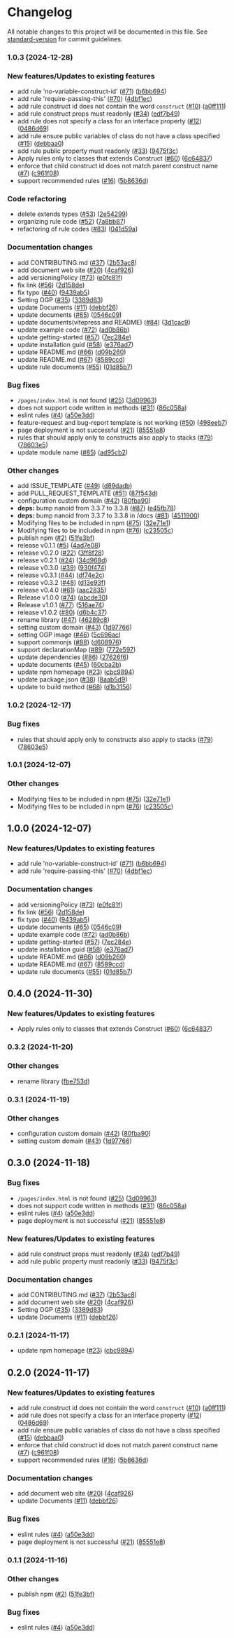 # Changelog

All notable changes to this project will be documented in this file. See [standard-version](https://github.com/conventional-changelog/standard-version) for commit guidelines.

### 1.0.3 (2024-12-28)


### New features/Updates to existing features

* add rule 'no-variable-construct-id' ([#71](https://github.com/ren-yamanashi/eslint-cdk-plugin/issues/71)) ([b6bb694](https://github.com/ren-yamanashi/eslint-cdk-plugin/commit/b6bb6942afaea2ac7b4e7f0e0b1fb3c9d1e36f44))
* add rule 'require-passing-this' ([#70](https://github.com/ren-yamanashi/eslint-cdk-plugin/issues/70)) ([4dbf1ec](https://github.com/ren-yamanashi/eslint-cdk-plugin/commit/4dbf1eceefde8712458cbeb016844d42b94078ae))
* add rule construct id does not contain the word `construct` ([#10](https://github.com/ren-yamanashi/eslint-cdk-plugin/issues/10)) ([a0ff111](https://github.com/ren-yamanashi/eslint-cdk-plugin/commit/a0ff1112084974082efe9d9d0eacee61062b2db0))
* add rule construct props must readonly ([#34](https://github.com/ren-yamanashi/eslint-cdk-plugin/issues/34)) ([edf7b49](https://github.com/ren-yamanashi/eslint-cdk-plugin/commit/edf7b490bec5dad1104281c9a551a631ca017fc6))
* add rule does not specify a class for an interface property ([#12](https://github.com/ren-yamanashi/eslint-cdk-plugin/issues/12)) ([0486d69](https://github.com/ren-yamanashi/eslint-cdk-plugin/commit/0486d69f0735a855507cec07769a0520471b6c74))
* add rule ensure public variables of class do not have a class specified ([#15](https://github.com/ren-yamanashi/eslint-cdk-plugin/issues/15)) ([debbaa0](https://github.com/ren-yamanashi/eslint-cdk-plugin/commit/debbaa08033830b9cde0c5dd756c50af8b7d561c))
* add rule public property must readonly ([#33](https://github.com/ren-yamanashi/eslint-cdk-plugin/issues/33)) ([9475f3c](https://github.com/ren-yamanashi/eslint-cdk-plugin/commit/9475f3c7271dd057668fc4b073c27f0a61d19597))
* Apply rules only to classes that extends Construct ([#60](https://github.com/ren-yamanashi/eslint-cdk-plugin/issues/60)) ([6c64837](https://github.com/ren-yamanashi/eslint-cdk-plugin/commit/6c6483772779c50a5949234bdacecda62df2f0ee))
* enforce that child construct id does not match parent construct name ([#7](https://github.com/ren-yamanashi/eslint-cdk-plugin/issues/7)) ([c961f08](https://github.com/ren-yamanashi/eslint-cdk-plugin/commit/c961f08192f688aae33d8cbfed43a9d013eebcb6))
* support recommended rules ([#16](https://github.com/ren-yamanashi/eslint-cdk-plugin/issues/16)) ([5b8636d](https://github.com/ren-yamanashi/eslint-cdk-plugin/commit/5b8636db76d4cf56f39b4723ceb3a2521467f664))


### Code refactoring

* delete extends types ([#53](https://github.com/ren-yamanashi/eslint-cdk-plugin/issues/53)) ([2e54299](https://github.com/ren-yamanashi/eslint-cdk-plugin/commit/2e542992c2f91a4e216fd0153ef502d32213771d))
* organizing rule code ([#52](https://github.com/ren-yamanashi/eslint-cdk-plugin/issues/52)) ([7a8bb87](https://github.com/ren-yamanashi/eslint-cdk-plugin/commit/7a8bb87db3dcd2d5a4aee8008b47b4342a3f2db1))
* refactoring of rule codes ([#83](https://github.com/ren-yamanashi/eslint-cdk-plugin/issues/83)) ([041d59a](https://github.com/ren-yamanashi/eslint-cdk-plugin/commit/041d59aebeefda1828b73b1b180896872b080f27))


### Documentation changes

* add CONTRIBUTING.md ([#37](https://github.com/ren-yamanashi/eslint-cdk-plugin/issues/37)) ([2b53ac8](https://github.com/ren-yamanashi/eslint-cdk-plugin/commit/2b53ac8ef6f11ea11e323dbd1c155956489d289a))
* add document web site ([#20](https://github.com/ren-yamanashi/eslint-cdk-plugin/issues/20)) ([4caf926](https://github.com/ren-yamanashi/eslint-cdk-plugin/commit/4caf9264aeb90a3e9b3355d37ef5f9a3f59e7fec))
* add versioningPolicy ([#73](https://github.com/ren-yamanashi/eslint-cdk-plugin/issues/73)) ([e0fc81f](https://github.com/ren-yamanashi/eslint-cdk-plugin/commit/e0fc81f4a9d9ff74c7368dfa95678c2c4941ff4e))
* fix link ([#56](https://github.com/ren-yamanashi/eslint-cdk-plugin/issues/56)) ([2d158de](https://github.com/ren-yamanashi/eslint-cdk-plugin/commit/2d158de326624e9516b3ff43ac5d473e64f79fed))
* fix typo ([#40](https://github.com/ren-yamanashi/eslint-cdk-plugin/issues/40)) ([9439ab5](https://github.com/ren-yamanashi/eslint-cdk-plugin/commit/9439ab55b70a3fd8281b7e741520274753ee8445))
* Setting OGP ([#35](https://github.com/ren-yamanashi/eslint-cdk-plugin/issues/35)) ([3389d83](https://github.com/ren-yamanashi/eslint-cdk-plugin/commit/3389d83efddb4ea382f6ac055dc7c58c8293d7e7))
* update Documents ([#11](https://github.com/ren-yamanashi/eslint-cdk-plugin/issues/11)) ([debbf26](https://github.com/ren-yamanashi/eslint-cdk-plugin/commit/debbf26aa6e928f67803a8031cd7ac2fd76d40bd))
* update documents ([#65](https://github.com/ren-yamanashi/eslint-cdk-plugin/issues/65)) ([0546c09](https://github.com/ren-yamanashi/eslint-cdk-plugin/commit/0546c09477df9f04f4654ba4e9408c7c19a116a0))
* update documents(vitepress and README) ([#84](https://github.com/ren-yamanashi/eslint-cdk-plugin/issues/84)) ([3d1cac9](https://github.com/ren-yamanashi/eslint-cdk-plugin/commit/3d1cac9ec4e6aa0afa35e19722d64f934173aa7e))
* update example code ([#72](https://github.com/ren-yamanashi/eslint-cdk-plugin/issues/72)) ([ad0b86b](https://github.com/ren-yamanashi/eslint-cdk-plugin/commit/ad0b86b91002ba9621cfee6248bfd2fc479398c0))
* update getting-started ([#57](https://github.com/ren-yamanashi/eslint-cdk-plugin/issues/57)) ([7ec284e](https://github.com/ren-yamanashi/eslint-cdk-plugin/commit/7ec284edbb4f1ebabc51f0916038825b06039abd))
* update installation guid ([#58](https://github.com/ren-yamanashi/eslint-cdk-plugin/issues/58)) ([e376ad7](https://github.com/ren-yamanashi/eslint-cdk-plugin/commit/e376ad79d5064a8cc668034add8ccf91e025413d))
* update README.md ([#66](https://github.com/ren-yamanashi/eslint-cdk-plugin/issues/66)) ([d09b260](https://github.com/ren-yamanashi/eslint-cdk-plugin/commit/d09b2603c2fd47624ed0015279904dfbde46d3af))
* update README.md ([#67](https://github.com/ren-yamanashi/eslint-cdk-plugin/issues/67)) ([8589ccd](https://github.com/ren-yamanashi/eslint-cdk-plugin/commit/8589ccdf1d6441319a4d99ca99118f2b9ba02263))
* update rule documents ([#55](https://github.com/ren-yamanashi/eslint-cdk-plugin/issues/55)) ([01d85b7](https://github.com/ren-yamanashi/eslint-cdk-plugin/commit/01d85b7944fd9a344069762ee78fb07784934acc))


### Bug fixes

* `/pages/index.html` is not found ([#25](https://github.com/ren-yamanashi/eslint-cdk-plugin/issues/25)) ([3d09963](https://github.com/ren-yamanashi/eslint-cdk-plugin/commit/3d099632c560055b5ce93aa93e17614ac330a5eb))
* does not support code written in methods ([#31](https://github.com/ren-yamanashi/eslint-cdk-plugin/issues/31)) ([86c058a](https://github.com/ren-yamanashi/eslint-cdk-plugin/commit/86c058a88f678d47d9c3f078168aebd205b8a47b))
* eslint rules ([#4](https://github.com/ren-yamanashi/eslint-cdk-plugin/issues/4)) ([a50e3dd](https://github.com/ren-yamanashi/eslint-cdk-plugin/commit/a50e3dd02e7bc363b5365de6d46a7d7045aee287))
* feature-request and bug-report template is not working ([#50](https://github.com/ren-yamanashi/eslint-cdk-plugin/issues/50)) ([498eeb7](https://github.com/ren-yamanashi/eslint-cdk-plugin/commit/498eeb70312c939d5a14eb8fb3a3688a1979912c))
* page deployment is not successful ([#21](https://github.com/ren-yamanashi/eslint-cdk-plugin/issues/21)) ([85551e8](https://github.com/ren-yamanashi/eslint-cdk-plugin/commit/85551e8653caf8408f5aceab8bb8a42508742634))
* rules that should apply only to constructs also apply to stacks ([#79](https://github.com/ren-yamanashi/eslint-cdk-plugin/issues/79)) ([78603e5](https://github.com/ren-yamanashi/eslint-cdk-plugin/commit/78603e539dd2a870f562efc84bae9b8b63b2a0f6))
* update module name ([#85](https://github.com/ren-yamanashi/eslint-cdk-plugin/issues/85)) ([ad95cb2](https://github.com/ren-yamanashi/eslint-cdk-plugin/commit/ad95cb2467026555dcbcd34723691d2e8f0be6b3))


### Other changes

* add ISSUE_TEMPLATE ([#49](https://github.com/ren-yamanashi/eslint-cdk-plugin/issues/49)) ([d89dadb](https://github.com/ren-yamanashi/eslint-cdk-plugin/commit/d89dadba3eafcb8f356efbdc596720b48f09607e))
* add PULL_REQUEST_TEMPLATE ([#51](https://github.com/ren-yamanashi/eslint-cdk-plugin/issues/51)) ([87f543d](https://github.com/ren-yamanashi/eslint-cdk-plugin/commit/87f543d3826609905c6c7c26173b3a40b866b19b))
* configuration custom domain ([#42](https://github.com/ren-yamanashi/eslint-cdk-plugin/issues/42)) ([80fba90](https://github.com/ren-yamanashi/eslint-cdk-plugin/commit/80fba90f05125b73bdef78203be68e1d88ba2323))
* **deps:** bump nanoid from 3.3.7 to 3.3.8 ([#87](https://github.com/ren-yamanashi/eslint-cdk-plugin/issues/87)) ([e45fb78](https://github.com/ren-yamanashi/eslint-cdk-plugin/commit/e45fb788af35ae69f9d26a8b57097533d2d7093e))
* **deps:** bump nanoid from 3.3.7 to 3.3.8 in /docs ([#81](https://github.com/ren-yamanashi/eslint-cdk-plugin/issues/81)) ([4511900](https://github.com/ren-yamanashi/eslint-cdk-plugin/commit/45119005800e3715f2dd31d1b1963ea2fea41d95))
* Modifying files to be included in npm ([#75](https://github.com/ren-yamanashi/eslint-cdk-plugin/issues/75)) ([32e71e1](https://github.com/ren-yamanashi/eslint-cdk-plugin/commit/32e71e17dff1b75c105d5deeea777d8f9e026722))
* Modifying files to be included in npm ([#76](https://github.com/ren-yamanashi/eslint-cdk-plugin/issues/76)) ([c23505c](https://github.com/ren-yamanashi/eslint-cdk-plugin/commit/c23505c85f2e15cddb001abb6b090d0aef4d429c))
* publish npm ([#2](https://github.com/ren-yamanashi/eslint-cdk-plugin/issues/2)) ([51fe3bf](https://github.com/ren-yamanashi/eslint-cdk-plugin/commit/51fe3bf89cbd0584c50e39dfe998b23190b22a37))
* release v0.1.1 ([#5](https://github.com/ren-yamanashi/eslint-cdk-plugin/issues/5)) ([4ad7e08](https://github.com/ren-yamanashi/eslint-cdk-plugin/commit/4ad7e082bfda64f1dcefbf2b6b8967f5f31d32a2))
* release v0.2.0 ([#22](https://github.com/ren-yamanashi/eslint-cdk-plugin/issues/22)) ([3ff8f28](https://github.com/ren-yamanashi/eslint-cdk-plugin/commit/3ff8f28972a1a841e5c9eaf1b6c48a958b385608))
* release v0.2.1 ([#24](https://github.com/ren-yamanashi/eslint-cdk-plugin/issues/24)) ([34d968d](https://github.com/ren-yamanashi/eslint-cdk-plugin/commit/34d968de78864b62c2d02795b5fd0534c55361cb))
* release v0.3.0 ([#39](https://github.com/ren-yamanashi/eslint-cdk-plugin/issues/39)) ([930f474](https://github.com/ren-yamanashi/eslint-cdk-plugin/commit/930f474d76e4aee469b7d2db20de4e09c1834712))
* release v0.3.1 ([#44](https://github.com/ren-yamanashi/eslint-cdk-plugin/issues/44)) ([df74e2c](https://github.com/ren-yamanashi/eslint-cdk-plugin/commit/df74e2c22bee921b34c762b2e59cfeec31158060))
* release v0.3.2 ([#48](https://github.com/ren-yamanashi/eslint-cdk-plugin/issues/48)) ([d13e93f](https://github.com/ren-yamanashi/eslint-cdk-plugin/commit/d13e93fd1767e4ef1054981ed75175c1467816ff))
* release v0.4.0 ([#61](https://github.com/ren-yamanashi/eslint-cdk-plugin/issues/61)) ([aac2835](https://github.com/ren-yamanashi/eslint-cdk-plugin/commit/aac2835dc50aaf8e880091a27908c1a391156706))
* Release v1.0.0 ([#74](https://github.com/ren-yamanashi/eslint-cdk-plugin/issues/74)) ([abcde30](https://github.com/ren-yamanashi/eslint-cdk-plugin/commit/abcde30cce71ca2e9e79178d62ebace5b3af7e91))
* Release v1.0.1 ([#77](https://github.com/ren-yamanashi/eslint-cdk-plugin/issues/77)) ([516ae74](https://github.com/ren-yamanashi/eslint-cdk-plugin/commit/516ae7417ad6977a7894644d90f899d26d297889))
* release v1.0.2 ([#80](https://github.com/ren-yamanashi/eslint-cdk-plugin/issues/80)) ([d6b4c37](https://github.com/ren-yamanashi/eslint-cdk-plugin/commit/d6b4c379195b29e7b0b3b5f3671eba9fae3298c2))
* rename library ([#47](https://github.com/ren-yamanashi/eslint-cdk-plugin/issues/47)) ([46289c8](https://github.com/ren-yamanashi/eslint-cdk-plugin/commit/46289c8ca5b5358e7c0a744531f76e8853a5a406))
* setting custom domain ([#43](https://github.com/ren-yamanashi/eslint-cdk-plugin/issues/43)) ([1d97766](https://github.com/ren-yamanashi/eslint-cdk-plugin/commit/1d9776645022370cf9858b150d26ee27f46c9784))
* setting OGP image ([#46](https://github.com/ren-yamanashi/eslint-cdk-plugin/issues/46)) ([5c696ac](https://github.com/ren-yamanashi/eslint-cdk-plugin/commit/5c696ac781c8afcf44576d323820ee272fab1cea))
* support commonjs ([#88](https://github.com/ren-yamanashi/eslint-cdk-plugin/issues/88)) ([d608976](https://github.com/ren-yamanashi/eslint-cdk-plugin/commit/d60897603c3f9e98bccbe347f86c6324a1cea0e9))
* support declarationMap ([#89](https://github.com/ren-yamanashi/eslint-cdk-plugin/issues/89)) ([772e597](https://github.com/ren-yamanashi/eslint-cdk-plugin/commit/772e597b99022a09c77fbabd4f57f6c185b8068c))
* update dependencies ([#86](https://github.com/ren-yamanashi/eslint-cdk-plugin/issues/86)) ([27626f6](https://github.com/ren-yamanashi/eslint-cdk-plugin/commit/27626f6823df17fe6865b724a432a15923178e2a))
* update documents ([#45](https://github.com/ren-yamanashi/eslint-cdk-plugin/issues/45)) ([60cba2b](https://github.com/ren-yamanashi/eslint-cdk-plugin/commit/60cba2b3eed6058836b5378f62c91a817c12433c))
* update npm homepage ([#23](https://github.com/ren-yamanashi/eslint-cdk-plugin/issues/23)) ([cbc9894](https://github.com/ren-yamanashi/eslint-cdk-plugin/commit/cbc989490152a6ceccb6158a6d6fcf21e986ca6b))
* update package.json ([#38](https://github.com/ren-yamanashi/eslint-cdk-plugin/issues/38)) ([8aab5d9](https://github.com/ren-yamanashi/eslint-cdk-plugin/commit/8aab5d9db6554b76acc85a0da1173405908188e2))
* update to build method ([#68](https://github.com/ren-yamanashi/eslint-cdk-plugin/issues/68)) ([d1b3156](https://github.com/ren-yamanashi/eslint-cdk-plugin/commit/d1b3156ccd0fcbd0c6b73af95ed095a8027a5573))

### 1.0.2 (2024-12-17)

### Bug fixes

- rules that should apply only to constructs also apply to stacks ([#79](https://github.com/ren-yamanashi/eslint-cdk-plugin/issues/79)) ([78603e5](https://github.com/ren-yamanashi/eslint-cdk-plugin/commit/78603e539dd2a870f562efc84bae9b8b63b2a0f6))

### 1.0.1 (2024-12-07)

### Other changes

- Modifying files to be included in npm ([#75](https://github.com/ren-yamanashi/eslint-cdk-plugin/issues/75)) ([32e71e1](https://github.com/ren-yamanashi/eslint-cdk-plugin/commit/32e71e17dff1b75c105d5deeea777d8f9e026722))
- Modifying files to be included in npm ([#76](https://github.com/ren-yamanashi/eslint-cdk-plugin/issues/76)) ([c23505c](https://github.com/ren-yamanashi/eslint-cdk-plugin/commit/c23505c85f2e15cddb001abb6b090d0aef4d429c))

## 1.0.0 (2024-12-07)

### New features/Updates to existing features

- add rule 'no-variable-construct-id' ([#71](https://github.com/ren-yamanashi/eslint-cdk-plugin/issues/71)) ([b6bb694](https://github.com/ren-yamanashi/eslint-cdk-plugin/commit/b6bb6942afaea2ac7b4e7f0e0b1fb3c9d1e36f44))
- add rule 'require-passing-this' ([#70](https://github.com/ren-yamanashi/eslint-cdk-plugin/issues/70)) ([4dbf1ec](https://github.com/ren-yamanashi/eslint-cdk-plugin/commit/4dbf1eceefde8712458cbeb016844d42b94078ae))

### Documentation changes

- add versioningPolicy ([#73](https://github.com/ren-yamanashi/eslint-cdk-plugin/issues/73)) ([e0fc81f](https://github.com/ren-yamanashi/eslint-cdk-plugin/commit/e0fc81f4a9d9ff74c7368dfa95678c2c4941ff4e))
- fix link ([#56](https://github.com/ren-yamanashi/eslint-cdk-plugin/issues/56)) ([2d158de](https://github.com/ren-yamanashi/eslint-cdk-plugin/commit/2d158de326624e9516b3ff43ac5d473e64f79fed))
- fix typo ([#40](https://github.com/ren-yamanashi/eslint-cdk-plugin/issues/40)) ([9439ab5](https://github.com/ren-yamanashi/eslint-cdk-plugin/commit/9439ab55b70a3fd8281b7e741520274753ee8445))
- update documents ([#65](https://github.com/ren-yamanashi/eslint-cdk-plugin/issues/65)) ([0546c09](https://github.com/ren-yamanashi/eslint-cdk-plugin/commit/0546c09477df9f04f4654ba4e9408c7c19a116a0))
- update example code ([#72](https://github.com/ren-yamanashi/eslint-cdk-plugin/issues/72)) ([ad0b86b](https://github.com/ren-yamanashi/eslint-cdk-plugin/commit/ad0b86b91002ba9621cfee6248bfd2fc479398c0))
- update getting-started ([#57](https://github.com/ren-yamanashi/eslint-cdk-plugin/issues/57)) ([7ec284e](https://github.com/ren-yamanashi/eslint-cdk-plugin/commit/7ec284edbb4f1ebabc51f0916038825b06039abd))
- update installation guid ([#58](https://github.com/ren-yamanashi/eslint-cdk-plugin/issues/58)) ([e376ad7](https://github.com/ren-yamanashi/eslint-cdk-plugin/commit/e376ad79d5064a8cc668034add8ccf91e025413d))
- update README.md ([#66](https://github.com/ren-yamanashi/eslint-cdk-plugin/issues/66)) ([d09b260](https://github.com/ren-yamanashi/eslint-cdk-plugin/commit/d09b2603c2fd47624ed0015279904dfbde46d3af))
- update README.md ([#67](https://github.com/ren-yamanashi/eslint-cdk-plugin/issues/67)) ([8589ccd](https://github.com/ren-yamanashi/eslint-cdk-plugin/commit/8589ccdf1d6441319a4d99ca99118f2b9ba02263))
- update rule documents ([#55](https://github.com/ren-yamanashi/eslint-cdk-plugin/issues/55)) ([01d85b7](https://github.com/ren-yamanashi/eslint-cdk-plugin/commit/01d85b7944fd9a344069762ee78fb07784934acc))

## 0.4.0 (2024-11-30)

### New features/Updates to existing features

- Apply rules only to classes that extends Construct ([#60](https://github.com/ren-yamanashi/eslint-cdk-plugin/issues/60)) ([6c64837](https://github.com/ren-yamanashi/eslint-cdk-plugin/commit/6c6483772779c50a5949234bdacecda62df2f0ee))

### 0.3.2 (2024-11-20)

### Other changes

- rename library ([fbe753d](https://github.com/ren-yamanashi/eslint-cdk-plugin/commit/fbe753d33406d2ce443d453198e649a89ddc3227))

### 0.3.1 (2024-11-19)

### Other changes

- configuration custom domain ([#42](https://github.com/ren-yamanashi/eslint-plugin-cdk/issues/42)) ([80fba90](https://github.com/ren-yamanashi/eslint-plugin-cdk/commit/80fba90f05125b73bdef78203be68e1d88ba2323))
- setting custom domain ([#43](https://github.com/ren-yamanashi/eslint-plugin-cdk/issues/43)) ([1d97766](https://github.com/ren-yamanashi/eslint-plugin-cdk/commit/1d9776645022370cf9858b150d26ee27f46c9784))

## 0.3.0 (2024-11-18)

### Bug fixes

- `/pages/index.html` is not found ([#25](https://github.com/ren-yamanashi/eslint-plugin-cdk/issues/25)) ([3d09963](https://github.com/ren-yamanashi/eslint-plugin-cdk/commit/3d099632c560055b5ce93aa93e17614ac330a5eb))
- does not support code written in methods ([#31](https://github.com/ren-yamanashi/eslint-plugin-cdk/issues/31)) ([86c058a](https://github.com/ren-yamanashi/eslint-plugin-cdk/commit/86c058a88f678d47d9c3f078168aebd205b8a47b))
- eslint rules ([#4](https://github.com/ren-yamanashi/eslint-plugin-cdk/issues/4)) ([a50e3dd](https://github.com/ren-yamanashi/eslint-plugin-cdk/commit/a50e3dd02e7bc363b5365de6d46a7d7045aee287))
- page deployment is not successful ([#21](https://github.com/ren-yamanashi/eslint-plugin-cdk/issues/21)) ([85551e8](https://github.com/ren-yamanashi/eslint-plugin-cdk/commit/85551e8653caf8408f5aceab8bb8a42508742634))

### New features/Updates to existing features

- add rule construct props must readonly ([#34](https://github.com/ren-yamanashi/eslint-plugin-cdk/issues/34)) ([edf7b49](https://github.com/ren-yamanashi/eslint-plugin-cdk/commit/edf7b490bec5dad1104281c9a551a631ca017fc6))
- add rule public property must readonly ([#33](https://github.com/ren-yamanashi/eslint-plugin-cdk/issues/33)) ([9475f3c](https://github.com/ren-yamanashi/eslint-plugin-cdk/commit/9475f3c7271dd057668fc4b073c27f0a61d19597))

### Documentation changes

- add CONTRIBUTING.md ([#37](https://github.com/ren-yamanashi/eslint-plugin-cdk/issues/37)) ([2b53ac8](https://github.com/ren-yamanashi/eslint-plugin-cdk/commit/2b53ac8ef6f11ea11e323dbd1c155956489d289a))
- add document web site ([#20](https://github.com/ren-yamanashi/eslint-plugin-cdk/issues/20)) ([4caf926](https://github.com/ren-yamanashi/eslint-plugin-cdk/commit/4caf9264aeb90a3e9b3355d37ef5f9a3f59e7fec))
- Setting OGP ([#35](https://github.com/ren-yamanashi/eslint-plugin-cdk/issues/35)) ([3389d83](https://github.com/ren-yamanashi/eslint-plugin-cdk/commit/3389d83efddb4ea382f6ac055dc7c58c8293d7e7))
- update Documents ([#11](https://github.com/ren-yamanashi/eslint-plugin-cdk/issues/11)) ([debbf26](https://github.com/ren-yamanashi/eslint-plugin-cdk/commit/debbf26aa6e928f67803a8031cd7ac2fd76d40bd))

### 0.2.1 (2024-11-17)

- update npm homepage ([#23](https://github.com/ren-yamanashi/eslint-plugin-cdk/issues/23)) ([cbc9894](https://github.com/ren-yamanashi/eslint-plugin-cdk/commit/cbc989490152a6ceccb6158a6d6fcf21e986ca6b))

## 0.2.0 (2024-11-17)

### New features/Updates to existing features

- add rule construct id does not contain the word `construct` ([#10](https://github.com/ren-yamanashi/eslint-plugin-cdk/issues/10)) ([a0ff111](https://github.com/ren-yamanashi/eslint-plugin-cdk/commit/a0ff1112084974082efe9d9d0eacee61062b2db0))
- add rule does not specify a class for an interface property ([#12](https://github.com/ren-yamanashi/eslint-plugin-cdk/issues/12)) ([0486d69](https://github.com/ren-yamanashi/eslint-plugin-cdk/commit/0486d69f0735a855507cec07769a0520471b6c74))
- add rule ensure public variables of class do not have a class specified ([#15](https://github.com/ren-yamanashi/eslint-plugin-cdk/issues/15)) ([debbaa0](https://github.com/ren-yamanashi/eslint-plugin-cdk/commit/debbaa08033830b9cde0c5dd756c50af8b7d561c))
- enforce that child construct id does not match parent construct name ([#7](https://github.com/ren-yamanashi/eslint-plugin-cdk/issues/7)) ([c961f08](https://github.com/ren-yamanashi/eslint-plugin-cdk/commit/c961f08192f688aae33d8cbfed43a9d013eebcb6))
- support recommended rules ([#16](https://github.com/ren-yamanashi/eslint-plugin-cdk/issues/16)) ([5b8636d](https://github.com/ren-yamanashi/eslint-plugin-cdk/commit/5b8636db76d4cf56f39b4723ceb3a2521467f664))

### Documentation changes

- add document web site ([#20](https://github.com/ren-yamanashi/eslint-plugin-cdk/issues/20)) ([4caf926](https://github.com/ren-yamanashi/eslint-plugin-cdk/commit/4caf9264aeb90a3e9b3355d37ef5f9a3f59e7fec))
- update Documents ([#11](https://github.com/ren-yamanashi/eslint-plugin-cdk/issues/11)) ([debbf26](https://github.com/ren-yamanashi/eslint-plugin-cdk/commit/debbf26aa6e928f67803a8031cd7ac2fd76d40bd))

### Bug fixes

- eslint rules ([#4](https://github.com/ren-yamanashi/eslint-plugin-cdk/issues/4)) ([a50e3dd](https://github.com/ren-yamanashi/eslint-plugin-cdk/commit/a50e3dd02e7bc363b5365de6d46a7d7045aee287))
- page deployment is not successful ([#21](https://github.com/ren-yamanashi/eslint-plugin-cdk/issues/21)) ([85551e8](https://github.com/ren-yamanashi/eslint-plugin-cdk/commit/85551e8653caf8408f5aceab8bb8a42508742634))

### 0.1.1 (2024-11-16)

### Other changes

- publish npm ([#2](https://github.com/ren-yamanashi/eslint-plugin-cdk/issues/2)) ([51fe3bf](https://github.com/ren-yamanashi/eslint-plugin-cdk/commit/51fe3bf89cbd0584c50e39dfe998b23190b22a37))

### Bug fixes

- eslint rules ([#4](https://github.com/ren-yamanashi/eslint-plugin-cdk/issues/4)) ([a50e3dd](https://github.com/ren-yamanashi/eslint-plugin-cdk/commit/a50e3dd02e7bc363b5365de6d46a7d7045aee287))
